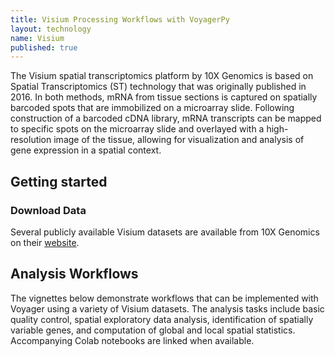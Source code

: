 ```yaml
---
title: Visium Processing Workflows with VoyagerPy
layout: technology
name: Visium
published: true
---
```


The Visium spatial transcriptomics platform by 10X Genomics is based on Spatial Transcriptomics (ST) technology that was originally published in 2016. In both methods, mRNA from tissue sections is captured on spatially barcoded spots that are immobilized on a microarray slide. Following construction of a barcoded cDNA library, mRNA transcripts can be mapped to specific spots on the microarray slide and overlayed with a high-resolution image of the tissue, allowing for visualization and analysis of gene expression in a spatial context.

## Getting started
### Download Data

Several publicly available Visium datasets are available from 10X Genomics on their [website](https://www.10xgenomics.com/resources/datasets).

## Analysis Workflows

The vignettes below demonstrate workflows that can be implemented with Voyager using a variety of Visium datasets. The analysis tasks include basic quality control, spatial exploratory data analysis, identification of spatially variable genes, and computation of global and local spatial statistics. Accompanying Colab notebooks are linked when available.
